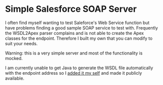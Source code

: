 Simple Salesforce SOAP Server
=====================================

I often find myself wanting to test Saleforce's Web Service function but have problems finding a good sample SOAP service to test with. Frequently the WSDL2Apex parser complains and is not able to create the Apex classes for the endpoint. Therefore I built my own that you can modify to suit your needs.

Warning: this is a very simple server and most of the functionality is mocked.

I am currently unable to get Java to generate the WSDL file automatically with the endpoint address so I [added it my self](https://github.com/jeffdonthemic/simple-salesforce-soap-server/blob/master/public/calculator.xml#L174) and made it publicly available. 
